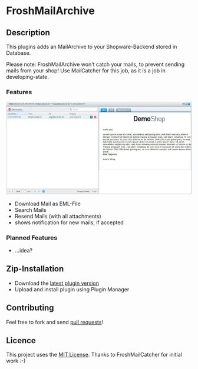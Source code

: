 # FroshMailArchive

## Description

This plugins adds an MailArchive to your Shopware-Backend stored in Database.

Please note: FroshMailArchive won't catch your mails, to prevent sending mails from your shop! Use MailCatcher for this job, as it is a job in developing-state.

### Features

![Preview](Resources/store/images/0.jpg)

- Download Mail as EML-File
- Search Mails
- Resend Mails (with all attachments)
- shows notification for new mails, if accepted

### Planned Features

- ...idea?


## Zip-Installation

* Download the [latest plugin version](https://github.com/FriendsOfShopware/FroshMailArchive/releases/latest/)
* Upload and install plugin using Plugin Manager

## Contributing

Feel free to fork and send [pull requests](https://github.com/FriendsOfShopware/FroshMailArchive)!


## Licence

This project uses the [MIT License](LICENCE.md).
Thanks to FroshMailCatcher for initial work :-)
